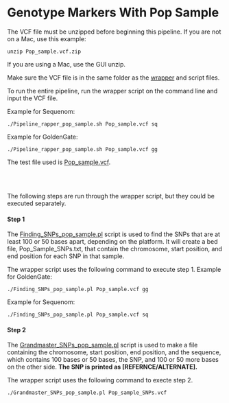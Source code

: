 # Genotype Markers With Pop Sample

The VCF file must be unzipped before beginning this pipeline.
If you are not on a Mac, use this example:
`````shell
unzip Pop_sample.vcf.zip
`````
If you are using a Mac, use the GUI unzip.

Make sure the VCF file is in the same folder as the [wrapper](https://github.com/StevisonLab/genotypeR/blob/master/inst/SequenomMarkers_v2/pop_sample/Pipeline_rapper_pop_sample.sh) and script files. 

To run the entire pipeline, run the wrapper script on the command line and input the VCF file.

Example for Sequenom:
`````shell
./Pipeline_rapper_pop_sample.sh Pop_sample.vcf sq
`````

Example for GoldenGate:
`````shell
./Pipeline_rapper_pop_sample.sh Pop_sample.vcf gg
`````

The test file used is [Pop_sample.vcf](https://github.com/StevisonLab/genotypeR/blob/master/inst/SequenomMarkers_v2/pop_sample/test_files/Pop_sample.vcf.zip).

<br />
<br />

The following steps are run through the wrapper script, but they could be executed separately.
#### Step 1
The [Finding_SNPs_pop_sample.pl](https://github.com/StevisonLab/genotypeR/blob/master/inst/SequenomMarkers_v2/pop_sample/Finding_SNPs_pop_sample.pl) script is used to find the SNPs that are at least 100 or 50 bases apart, depending on the platform. It will create a bed file, Pop_Sample_SNPs.txt, that contain the chromosome, start position, and end position for each SNP in that sample.

The wrapper script uses the following command to execute step 1.
Example for GoldenGate:
`````shell
./Finding_SNPs_pop_sample.pl Pop_sample.vcf gg
`````
Example for Sequenom:
`````shell
./Finding_SNPs_pop_sample.pl Pop_sample.vcf sq
`````

#### Step 2
The [Grandmaster_SNPs_pop_sample.pl](https://github.com/StevisonLab/genotypeR/blob/master/inst/SequenomMarkers_v2/pop_sample/Grandmaster_SNPs_pop_sample.pl) script is used to make a file containing the chromosome, start position, end position, and the sequence, which contains 100 bases or 50 bases, the SNP, and 100 or 50 more bases on the other side. **The SNP is printed as [REFERNCE/ALTERNATE].**

The wrapper script uses the following command to execte step 2.
`````shell
./Grandmaster_SNPs_pop_sample.pl Pop_sample_SNPs.vcf
`````

